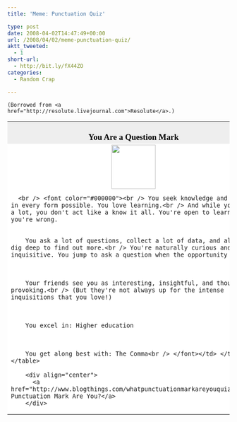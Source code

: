 ```yaml
---
title: 'Meme: Punctuation Quiz'

type: post
date: 2008-04-02T14:47:49+00:00
url: /2008/04/02/meme-punctuation-quiz/
aktt_tweeted:
  - 1
short-url:
  - http://bit.ly/fX44ZO
categories:
  - Random Crap

---
```

<div class='microid-mailto+http:sha1:8dc14d57003a2cade42f96f57ddb5cbdc5684221'>
  
    (Borrowed from <a href="http://resolute.livejournal.com">Resolute</a>.)
  <table width=350 align=center border=0 cellspacing=0 cellpadding=2> 
  
  <tr>
    <td bgcolor="#EEEEEE" align=center> <font face="Georgia, Times New Roman, Times, serif" style='color:black; font-size: 14pt;'><br /> <strong>You Are a Question Mark</strong><br /> </font></td>
  </tr>
  
  <tr>
    <td bgcolor="#FFFFFF">
      <center>
        <img src="http://www.blogthingsimages.com/whatpunctuationmarkareyouquiz/question.gif" height="100" width="100" />
      </center>
      
      <br /> <font color="#000000"><br /> You seek knowledge and insight in every form possible. You love learning.<br /> And while you know a lot, you don't act like a know it all. You're open to learning you're wrong. 
      
      
        You ask a lot of questions, collect a lot of data, and always dig deep to find out more.<br /> You're naturally curious and inquisitive. You jump to ask a question when the opportunity arises.
      
      
      
        Your friends see you as interesting, insightful, and thought provoking.<br /> (But they're not always up for the intense inquisitions that you love!)
      
      
      
        You excel in: Higher education
      
      
      
        You get along best with: The Comma<br /> </font></td> </tr> </table> 
        
        <div align="center">
          <a href="http://www.blogthings.com/whatpunctuationmarkareyouquiz/">What Punctuation Mark Are You?</a>
        </div>